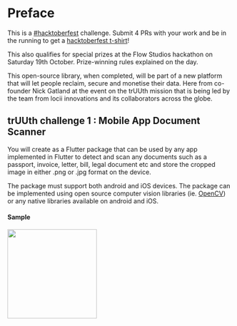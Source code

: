 # Preface

This is a [#hacktoberfest](https://hacktoberfest.digitalocean.com/) challenge. Submit 4 PRs with your work and be in the running to get a [hacktoberfest t-shirt](https://twitter.com/JGAntunes/status/1095704216021155840)!

This also qualifies for special prizes at the Flow Studios hackathon on Saturday 19th October. Prize-winning rules explained on the day.

This open-source library, when completed, will be part of a new platform that will let people reclaim, secure and monetise their data. Here from co-founder Nick Gatland at the event on the trUUth mission that is being led by the team from locii innovations and its collaborators across the globe.


## trUUth challenge 1 : Mobile App Document Scanner
 
You will create as a Flutter package that can be used by any app implemented in Flutter to detect and scan any documents such as a passport, invoice, letter, bill, legal document etc and store the cropped image in either .png or .jpg format on the device. 

The package must support both android and iOS devices. The package can be implemented using open source computer vision libraries (ie. [OpenCV](https://opencv.org/)) or any native libraries available on android and iOS.
 
#### Sample

<img src="https://github.com/lociiinnovation/trUUth_hackathon/blob/master/document-detection-scanning-sdk.jpg" width=200/>
